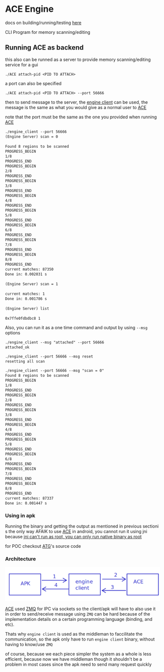 # ACE Engine 
docs on building/running/testing [here](./docs/)

CLI Program for memory scanning/editing

## Running ACE as backend
this also can be runned as a server to provide memory scanning/editing
service for a gui 

```
./ACE attach-pid <PID TO ATTACH>
```

a port can also be specified

```
./ACE attach-pid <PID TO ATTACH> --port 56666
```

then to send message to the server, the [engine client](./engine/client/) can be 
used, the message is the same as what you would give as a normal user to 
[ACE](./)

note that the port must be the same as the one you provided when running [ACE](./)

```
./engine_client --port 56666
(Engine Server) scan = 0

Found 8 regions to be scanned
PROGRESS_BEGIN
1/8
PROGRESS_END
PROGRESS_BEGIN
2/8
PROGRESS_END
PROGRESS_BEGIN
3/8
PROGRESS_END
PROGRESS_BEGIN
4/8
PROGRESS_END
PROGRESS_BEGIN
5/8
PROGRESS_END
PROGRESS_BEGIN
6/8
PROGRESS_END
PROGRESS_BEGIN
7/8
PROGRESS_END
PROGRESS_BEGIN
8/8
PROGRESS_END
current matches: 87350
Done in: 0.002031 s

(Engine Server) scan = 1

current matches: 1
Done in: 0.001786 s

(Engine Server) list

0x7ffe0fdbdbc8 1

```


Also, you can run it as a one time command and output by using 
`--msg` options

```
./engine_client --msg "attached" --port 56666
attached_ok
```

```
./engine_client --port 56666 --msg reset
resetting all scan
```

```
./engine_client --port 56666 --msg "scan = 0"
Found 8 regions to be scanned
PROGRESS_BEGIN
1/8
PROGRESS_END
PROGRESS_BEGIN
2/8
PROGRESS_END
PROGRESS_BEGIN
3/8
PROGRESS_END
PROGRESS_BEGIN
4/8
PROGRESS_END
PROGRESS_BEGIN
5/8
PROGRESS_END
PROGRESS_BEGIN
6/8
PROGRESS_END
PROGRESS_BEGIN
7/8
PROGRESS_END
PROGRESS_BEGIN
8/8
PROGRESS_END
current matches: 87337
Done in: 0.001447 s

```
### Using in apk

Running the binary and getting the output as mentioned in 
previous sectioni s the only way
AFAIK to use [ACE](./) in android, you cannot run it using jni
because [jni can't run as root, you can only run native binary as root](https://stackoverflow.com/a/7102780/14073678)

for POC checkout [ATG](../ATG/)'s source code 

### Architecture
![](./docs/backgend_apk_arch.png)

[ACE](./) used [ZMQ](https://github.com/zeromq/libzmq) for IPC via sockets
so the client/apk will have to also use it in order to send/receive message
using `ZMQ` can be hard because of the implementation details on a certain 
programming language (binding, and etc).

Thats why `engine client` is used as the middleman
to faccilitate the communication, so the apk only have to run 
`engine client` binary, without having to know/use `ZMQ`

of course, because we each piece simpler
the system as a whole is less efficient, because now we have middleman
though it shouldn't be a problem in most cases since the apk
need to send many request quickly


